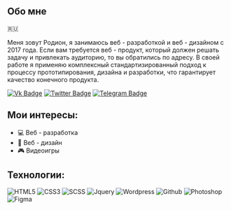 ## Обо мне
:ru:

Меня зовут Родион, я занимаюсь веб - разработкой и веб - дизайном с 2017 года. Если вам требуется веб - продукт, который должен решать задачу и привлекать аудиторию, то вы обратились по адресу. В своей работе я применяю комплексный стандартизированный подход к процессу прототипирования, дизайна и разработки, что гарантирует качество конечного продукта.

[![Vk Badge](https://img.shields.io/badge/-Vk-2787f5?style=flat-&logo=vk&logoColor=white&link=https://vk.com/rodionzuzenkov/)](https://vk.com/rodionzuzenkov/)
[![Twitter Badge](https://img.shields.io/badge/-Twitter-41abe1?style=flat-&logo=twitter&logoColor=white&link=https://twitter.com/R0dionix/)](https://twitter.com/R0dionix/)
[![Telegram Badge](https://img.shields.io/badge/-Telegram-white?style=flat-&logo=telegram&logoColor=white&link=https://t.me/Rodionix/)](https://t.me/Rodionix/)

## Мои интересы:
- 💻 Веб - разработка
- 🎨 Веб - дизайн
- 🎮 Видеоигры

## Технологии:

![HTML5](https://img.shields.io/badge/-Html5-orange?style=flat&logo=html5&logoColor=white)
![CSS3](https://img.shields.io/badge/-Css3-blue?style=flat&logo=css3&logoColor=white)
![SCSS](https://img.shields.io/badge/-Scss-c76494?style=flat&logo=sass&logoColor=white)
![Jquery](https://img.shields.io/badge/-Jquery-0268ae?style=flat&logo=jquery&logoColor=white)
![Wordpress](https://img.shields.io/badge/-Wordpress-1a749d?style=flat&logo=wordpress&logoColor=white)
![Github](https://img.shields.io/badge/-github-000000?style=flat&logo=github&logoColor=white)
![Photoshop](https://img.shields.io/badge/-Photoshop-001833?style=flat&logo=adobe&logoColor=white)
![Figma](https://img.shields.io/badge/-Figma-02d084?style=flat&logo=figma&logoColor=white)
